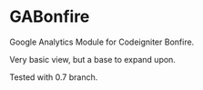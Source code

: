GABonfire
=========

Google Analytics Module for Codeigniter Bonfire.

Very basic view, but a base to expand upon.

Tested with 0.7 branch.
